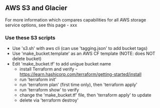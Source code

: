 ## AWS S3 and Glacier

For more information which compares capabilities for all AWS storage service options, see this page - xxx

### Use these S3 scripts

- Use 's3.sh' with aws cli  (can use 'tagging.json' to add bucket tags)  
- Use 'make_bucket.template' as an AWS CF template (NOTE: does NOT delete bucket)
- Edit 'make_bucket.tf' to add unigue bucket name
    - install Terraform and verify - https://learn.hashicorp.com/terraform/getting-started/install
    - run 'terraform init'
    - run 'terraform plan' (first time only), then 'terraform apply'
    - run 'terraform show' to verify
    - change the 'make_bucket.tf' file, then 'terraform apply' to update
    - delete via 'terraform destroy'
